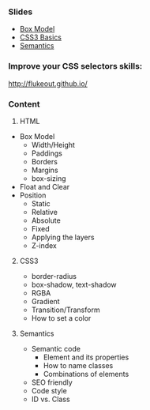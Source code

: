 ### Slides
  - [Box Model](http://slides.com/maria_putyrskaya/css-elements-layout-and-position#/)
  - [CSS3 Basics](http://slides.com/eugenekravch/deck)
  - [Semantics](http://slides.com/maria_putyrskaya/semantics#/)

### Improve your CSS selectors skills:
http://flukeout.github.io/

### Content
1. HTML 
  - Box Model
    - Width/Height
    - Paddings
    - Borders
    - Margins
    - box-sizing
  - Float and Clear
  - Position 
    - Static
    - Relative
    - Absolute
    - Fixed
    - Applying the layers
    - Z-index

2. CSS3
   - border-radius
   - box-shadow, text-shadow
   - RGBA
   - Gradient
   - Transition/Transform
   - How to set a color

3. Semantics
   - Semantic code
      - Element and its properties
      - How to name classes
      - Combinations of elements
   - SEO friendly 
   - Сode style
   - ID vs. Class
